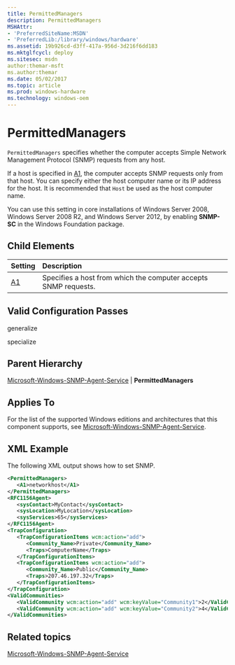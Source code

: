 ```yaml
---
title: PermittedManagers
description: PermittedManagers
MSHAttr:
- 'PreferredSiteName:MSDN'
- 'PreferredLib:/library/windows/hardware'
ms.assetid: 19b926cd-d3ff-417a-956d-3d216f6dd183
ms.mktglfcycl: deploy
ms.sitesec: msdn
author:themar-msft
ms.author:themar
ms.date: 05/02/2017
ms.topic: article
ms.prod: windows-hardware
ms.technology: windows-oem
---
```

# PermittedManagers

`PermittedManagers` specifies whether the computer accepts Simple Network Management Protocol (SNMP) requests from any host.

If a host is specified in [A1](microsoft-windows-snmp-agent-service-permittedmanagers-a1.md), the computer accepts SNMP requests only from that host. You can specify either the host computer name or its IP address for the host. It is recommended that `Host` be used as the host computer name.

You can use this setting in core installations of Windows Server 2008, Windows Server 2008 R2, and Windows Server 2012, by enabling **SNMP-SC** in the Windows Foundation package.

## Child Elements

| Setting                 | Description                                                                           |
|:------------------------|:--------------------------------------------------------------------------------------|
| [A1](microsoft-windows-snmp-agent-service-permittedmanagers-a1.md) | Specifies a host from which the computer accepts SNMP requests. |

## Valid Configuration Passes

generalize

specialize

## Parent Hierarchy

[Microsoft-Windows-SNMP-Agent-Service](microsoft-windows-snmp-agent-service.md) | **PermittedManagers**

## Applies To

For the list of the supported Windows editions and architectures that this component supports, see [Microsoft-Windows-SNMP-Agent-Service](microsoft-windows-snmp-agent-service.md).

## XML Example

The following XML output shows how to set SNMP.

```XML
<PermittedManagers>
   <A1>networkhost</A1>
</PermittedManagers>
<RFC1156Agent>
   <sysContact>MyContact</sysContact>
   <sysLocation>MyLocation</sysLocation>
   <sysServices>65</sysServices>
</RFC1156Agent>
<TrapConfiguration>
   <TrapConfigurationItems wcm:action="add">
      <Community_Name>Private</Community_Name>
      <Traps>ComputerName</Traps>
   </TrapConfigurationItems>
   <TrapConfigurationItems wcm:action="add">
      <Community_Name>Public</Community_Name>
      <Traps>207.46.197.32</Traps>
   </TrapConfigurationItems>
</TrapConfiguration>
<ValidCommunities>
   <ValidCommunity wcm:action="add" wcm:keyValue="Community1">2</ValidCommunity>
   <ValidCommunity wcm:action="add" wcm:keyValue="Community2">4</ValidCommunity>
</ValidCommunities>
```

## Related topics

[Microsoft-Windows-SNMP-Agent-Service](microsoft-windows-snmp-agent-service.md)
